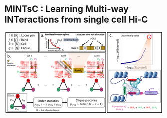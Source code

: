 # MINTsC : Learning **M**ulti-way **INT**eractions from **s**ingle cell Hi-**C**
![ELECT diagram](/figures/intro.png)
